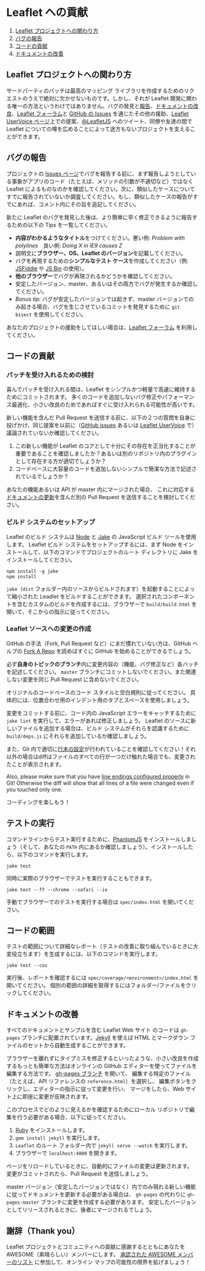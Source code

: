 Leaflet への貢献
=======================

 1. [Leaflet プロジェクトへの関わり方](#getting-involved)
 2. [バグの報告](#reporting-bugs)
 3. [コードの貢献](#contributing-code)
 4. [ドキュメントの改善](#improving-documentation)

## Leaflet プロジェクトへの関わり方

サードパーティのパッチは最高のマッピング ライブラリを作成するためのリクエストのうえで絶対に欠かせないものです。しかし、それが Leaflet 開発に関わる唯一の方法というわけではありません。バグの発見と[報告](#reporting-bugs)、[ドキュメントの改良](#improving-documentation)、[Leaflet フォーラム](https://groups.google.com/forum/#!forum/leaflet-js)と [GitHub の Issues](https://github.com/Leaflet/Leaflet/issues) を通じたその他の援助、[Leaflet UserVoice ページ](http://leaflet.uservoice.com)上での提案、[@LeafletJS](http://twitter.com/LeafletJS) へのツイート、同僚や友達の間で Leaflet についての噂を広めることによって途方もないプロジェクトを支えることができます。

## バグの報告

プロジェクトの [Issues ページ](https://github.com/Leaflet/Leaflet/issues)でバグを報告する前に、まず報告しようとしている事象がアプリのコード（たとえば、メソッドの引数が不適切など）ではなく Leaflet によるものなのかを確認してください。次に、類似したケースについてすでに報告されていないか調査してください。もし、類似したケースの報告がすでにあれば、コメント内にその旨を追記してください。

新たに Leaflet のバグを発見した後は、より簡単に早く修正できるように報告するための以下の Tips を一覧してください。

* **内容がわかるようなタイトル**をつけてください。悪い例: *Problem with polylines*　良い例: *Doing X in IE9 causes Z*
* 説明文に**ブラウザー、OS、Leaflet のバージョン**を記載してください。
* バグを再現するための**シンプルなテスト ケース**を作成してください（例:  [JSFiddle](http://jsfiddle.net/) や [JS Bin](http://jsbin.com/) の使用）。
* **他のブラウザー**でバグが再現されるかどうかを確認してください。
* 安定したバージョン、master、あるいはその両方でバグが発生するか確認してください。
* *Bonus tip:* バグが安定したバージョンでは起きず、master バージョンでのみ起きる場合、バグを生じさせているコミットを発見するために `git bisect` を使用してください。

あなたのプロジェクトの援助をしてほしい場合は、[Leaflet フォーラム](https://groups.google.com/forum/#!forum/leaflet-js) を利用してください。

## コードの貢献

### パッチを受け入れるための検討

喜んでパッチを受け入れる間は、Leaflet をシンプルかつ軽量で高速に維持するためにコミットされます。
多くのコードを追加しないバグ修正やパフォーマンス最適化、小さい改良のためであればすぐに受け入れられる可能性が高いです。

新しい機能を含んだ Pull Request を送信する前に、以下の２つの質問を自身に投げかけ、同じ提案を以前に（[GitHub issues](https://github.com/Leaflet/Leaflet/issues)
あるいは [Leaflet UserVoice](http://leaflet.uservoice.com/) で）議論されていないか確認してください。

1. この新しい機能が Leaflet のコアとして十分にその存在を正当化することが重要であることを確認しましたか？あるいは別のリポジトリ内のプラグインとして存在する方が適切でしょうか？
2. コードベースに大容量のコードを追加しないシンプルで簡潔な方法で記述されているでしょうか？

あなたの機能あるいは API が master 内にマージされた場合、
これに対応する[ドキュメントの更新](#improving-documentation)を含んだ別の Pull Request を送信することを検討してください。

### ビルド システムのセットアップ

Leaflet のビルド システムは [Node](http://nodejs.org/) と [Jake](http://jakejs.com/) の JavaScript ビルド ツールを使用します。
Leaflet ビルド システムをセットアップするには、まず Node をインストールして、以下のコマンドでプロジェクトのルート ディレクトリに Jake をインストールしてください。

```
npm install -g jake
npm install
```
`jake`（`dist` フォルダー内のソースからビルドされます）を起動することによって縮小された Leadlet をビルドすることができます。
選択されたコンポーネントを含むカスタムのビルドを作成するには、ブラウザーで `build/build.html` を開いて、そこからの指示に従ってください。

### Leaflet ソースへの変更の作成

GitHub の手法（Fork, Pull Request など）にまだ慣れていない方は、GitHub ヘルプの [Fork A Repo](https://help.github.com/articles/fork-a-repo) を読めばすぐに GitHub を始めることができるでしょう。

必ず**自身のトピックのブランチ**内に変更内容の（機能、バグ修正など）各バッチを記述してください。
`master` ブランチにコミットしないでください。また関連しない変更を同じ Pull Request に含めないでください。

オリジナルのコードベースのコード スタイルと空白規則に従ってください。
具体的には、位置合わせ用のインデント用のタブとスペースを使用しましょう。

変更をコミットする前に、コード内の JavaScript エラーをキャッチするために `jake lint` を実行して、エラーがあれば修正しましょう。
Leaflet のソースに新しいファイルを追加する場合は、ビルド システムがそれらを認識するために `build/deps.js` にそれらを追加しているか確認しましょう。

また、Git 内で適切に[行末の設定](https://help.github.com/articles/dealing-with-line-endings)が行われていることを確認してください！それ以外の場合はdiffはファイルのすべての行が一つだけ触れた場合でも、変更されたことが表示されます。

Also, please make sure that you have [line endings configured properly](https://help.github.com/articles/dealing-with-line-endings) in Git! Otherwise the diff will show that all lines of a file were changed even if you touched only one.

コーディングを楽しもう！

## テストの実行

コマンドラインからテスト実行するために、[PhantomJS](http://phantomjs.org/) をインストールしましょう（そして、あなたの `PATH` 内にあるか確認しましょう）。インストールしたら、以下のコマンドを実行します。

```
jake test
```
同時に実際のブラウザーでテストを実行することもできます。

```
jake test --ff --chrome --safari --ie
```
手動でブラウザーでのテストを実行する場合は `spec/index.html` を開いてください。

## コードの範囲

テストの範囲について詳細なレポート（テストの改善に取り組んでいるときに大変役立ちます）を生成するには、以下のコマンドを実行します。

```
jake test --cov
```
実行後、レポートを確認するには `spec/coverage/<environment>/index.html` を開いてください。
個別の範囲の詳細を取得するにはフォルダー/ファイルをクリックしてください。

## ドキュメントの改善

すべてのドキュメントとサンプルを含む Leaflet Web サイト のコードは `gh-pages` ブランチに配置されています。[Jekyll](http://jekyllrb.com/) を使えば HTML とマークダウン ファイルのセットから自動生成することができます。

ブラウザーを離れずにタイプミスを修正するといったような、小さい改良を作成するもっとも簡単な方法はオンラインの GitHub エディターを使ってファイルを編集する方法です。
[gh-pages ブランチ](https://github.com/Leaflet/Leaflet/tree/gh-pages) を開いて、
編集する特定のファイル（たとえば、API リファレンスの `reference.html`）を選択し、
編集ボタンをクリックし、エディターの指示に従って変更を行い、
マージをしたら、Web サイト上に即座に変更が反映されます。

このプロセスでどのように見えるかを確認するためにローカル リポジトリで編集を行う必要がある場合、以下に従ってください。

 1. [Ruby](http://www.ruby-lang.org/en/) をインストールします。
 2. `gem install jekyll` を実行します。
 3. `Leaflet` のルート フォルダー内で `jekyll serve --watch` を実行します。
 4. ブラウザーで `localhost:4000` を開きます。

ページをリロードしているときに、自動的にファイルの変更は更新されます。
変更がコミットされたら、Pull Request を送信しましょう。

master バージョン（安定したバージョンではなく）内でのみ現れる新しい機能に従ってドキュメントを更新する必要がある場合は、
`gh-pages` の代わりに `gh-pages-master` ブランチに変更を作成する必要があります。
安定したバージョンとしてリリースされるときに、後者にマージされるでしょう。

## 謝辞（Thank you）

Leaflet プロジェクトとコミュニティへの貢献に感謝するとともにあなたを AWESOME（素晴らしい）メンバーにします。
[承認された AWESOME メンバーのリスト](https://github.com/Leaflet/Leaflet/graphs/contributors) に参加して、オンライン マップの可能性の限界を拡げましょう！
